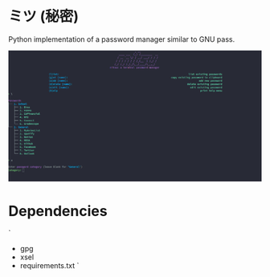 # ミツ (秘密)

Python implementation of a password manager similar to GNU pass.

![image](./Img/mitsu.png)

# Dependencies
`
- gpg
- xsel
- requirements.txt
`

